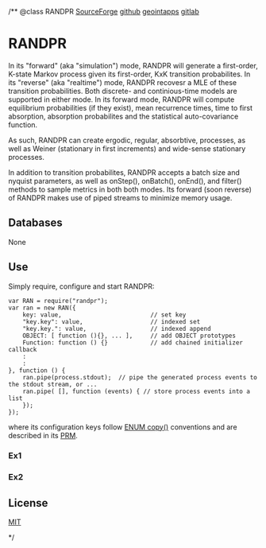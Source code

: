 /**
@class RANDPR
	[SourceForge](https://sourceforge.net) 
	[github](https://github.com/acmesds/debe.git) 
	[geointapps](https://git.geointapps.org/acmesds/debe)
	[gitlab](https://gitlab.weat.nga.ic.gov/acmesds/debe.git)
	
# RANDPR

In its "forward" (aka "simulation") mode, RANDPR will generate a first-order, K-state Markov process given its first-order, KxK
transition probabilites.  In its "reverse" (aka "realtime") mode, RANDPR recovesr a MLE of these transition probabilities.  Both 
discrete- and continious-time models are supported in either mode.  In its forward mode, RANDPR will compute equilibrium 
probabilities (if they exist), mean recurrence times, time to first absorption, absorption probabilites and the 
statistical auto-covariance function.

As such, RANDPR can create ergodic, regular, absorbtive, processes, as well as Weiner (stationary in first
increments) and wide-sense stationary processes.

In addition to transition probabilites, RANDPR accepts a batch size and nyquist parameters, as well as onStep(), onBatch(), 
onEnd(), and filter() methods to sample metrics in both both modes.  Its forward (soon reverse) of RANDPR makes 
use of piped streams to minimize memory usage.

## Databases

None

## Use

Simply require, configure and start RANDPR:

	var RAN = require("randpr");
	var ran = new RAN({
		key: value, 						// set key
		"key.key": value, 					// indexed set
		"key.key.": value,					// indexed append
		OBJECT: [ function (){}, ... ], 	// add OBJECT prototypes 
		Function: function () {} 			// add chained initializer callback
		:
		:
	}, function () {
		ran.pipe(process.stdout);  // pipe the generated process events to the stdout stream, or ...
		ran.pipe( [], function (events) { // store process events into a list
		});
	});

where its configuration keys follow [ENUM copy()](https://github.com/acmesds/enum) conventions and
are described in its [PRM](/shares/prm/randpr/index.html).

### Ex1

### Ex2

## License

[MIT](LICENSE)

*/